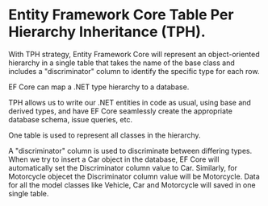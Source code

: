 # Entity Framework Core Table Per Hierarchy Inheritance (TPH).

With TPH strategy, Entity Framework Core will represent an object-oriented hierarchy in a single table that takes the name of the base class and includes a "discriminator" column to identify the specific type for each row. 

EF Core can map a .NET type hierarchy to a database. 

TPH allows us to write our .NET entities in code as usual, using base and derived types, and have EF Core seamlessly create the appropriate database schema, issue queries, etc. 

[](https://i.imgur.com/iUlg2QE.png)

[](https://i.imgur.com/uznuYns.png)

[](https://i.imgur.com/7nfkmvc.png)


One table is used to represent all classes in the hierarchy. 

A "discriminator" column is used to discriminate between differing types. When we try to insert a Car object in the database, EF Core will automatically set the Discriminator column value to Car. Similarly, for Motorcycle objecet the Discriminator column value will be Motorcycle. Data for all the model classes like Vehicle, Car and Motorcycle will saved in one single table. 

[](https://i.imgur.com/SO8gXl4.png)

[](https://i.imgur.com/BnVRyQP.png)